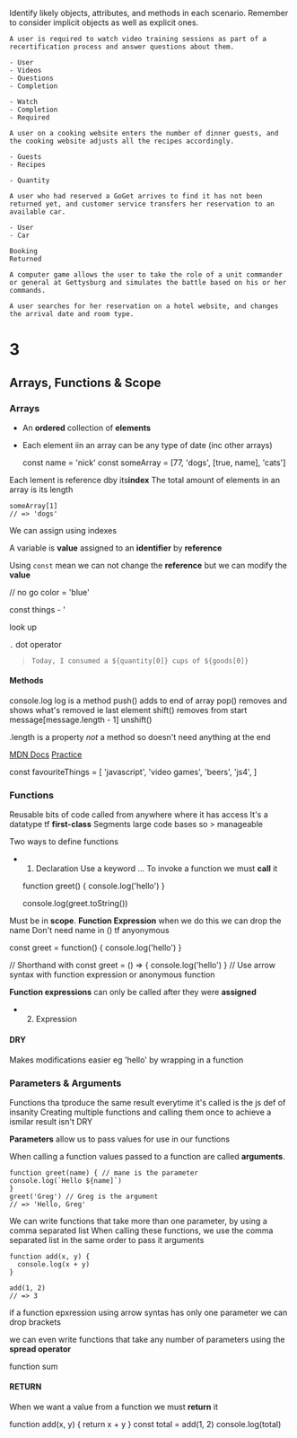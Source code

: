 
Identify likely objects, attributes, and methods in each scenario. Remember to consider implicit objects as well as explicit ones.

    A user is required to watch video training sessions as part of a recertification process and answer questions about them.

    - User
    - Videos
    - Questions
    - Completion

    - Watch
    - Completion
    - Required

    A user on a cooking website enters the number of dinner guests, and the cooking website adjusts all the recipes accordingly.

    - Guests
    - Recipes

    - Quantity

    A user who had reserved a GoGet arrives to find it has not been returned yet, and customer service transfers her reservation to an available car.

    - User
    - Car

    Booking
    Returned

    A computer game allows the user to take the role of a unit commander or general at Gettysburg and simulates the battle based on his or her commands.

    A user searches for her reservation on a hotel website, and changes the arrival date and room type.





# 3
## Arrays, Functions &amp; Scope
### Arrays
- An **ordered** collection of **elements**
- Each element iin an array can be any type of date (inc other arrays)

    const name = 'nick'
    const someArray = [77, 'dogs', [true, name], 'cats']

Each lement is reference dby its**index**
The total amount of elements in an array is its length

    someArray[1]
    // => 'dogs'

We can assign using indexes

A variable is **value** assigned to an **identifier** by **reference**

Using `const` mean we can not change the **reference** but we can modify the **value**

// no go
color = 'blue'

const things - '

look up


`.` dot operator

> `Today, I consumed a ${quantity[0]} cups of ${goods[0]}`

#### Methods
console.log log is a method
push() adds to end of array
pop() removes and shows what's removed ie last element
shift() removes from start
  message[message.length - 1]
unshift()

.length is a property *not* a method so doesn't need anything at the end

<a href="http://mdn.io/arrays">MDN Docs</a>
<a href="http://bit.ly/js-array-practice">Practice</a>

const favouriteThings = [
'javascript',
'video games',
'beers',
'js4',
]

### Functions
Reusable bits of code called from anywhere where it has access
It's a datatype tf **first-class**
Segments large code bases so > manageable

Two ways to define functions
- 1. Declaration
Use a keyword ...
To invoke a function we must **call** it

    function greet() {
      console.log('hello')
    }

    console.log(greet.toString())

Must be in **scope**.
**Function Expression** when we do this we can drop the name Don't need name in () tf anyonymous

  const greet = function() {
    console.log('hello')
  }

  // Shorthand with
  const greet = () => {
    console.log('hello')
  }
  // Use arrow syntax with function expression or anonymous function

**Function expressions** can only be called after they were **assigned**

- 2. Expression

#### DRY
Makes modifications easier eg 'hello' by wrapping in a function

### Parameters &amp; Arguments
Functions tha tproduce the same result everytime it's called is the js def of insanity
Creating multiple functions and calling them once to achieve a ismilar result isn't DRY

**Parameters** allow us to pass values for use in our functions

When calling a function values passed to a function are called **arguments**.

    function greet(name) { // mane is the parameter
    console.log(`Hello ${name]`)
    }
    greet('Greg') // Greg is the argument
    // => 'Hello, Greg'

We can write functions that take more than one parameter, by using a comma separated list
When calling these functions, we use the comma separated list in the same order to pass it arguments

    function add(x, y) {
      console.log(x + y)
    }

    add(1, 2)
    // => 3

if a function epxression using arrow syntas has only one parameter we can drop brackets



  we can even write functions that take any number of parameters using the **spread operator**

  function sum


#### RETURN
When we want a value from a function we must **return** it 

  function add(x, y) {
    return x + y
  }
  const total = add(1, 2)
  console.log(total)
